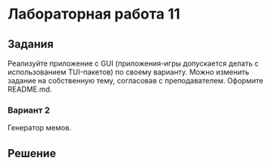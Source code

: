 # Лабораторная работа 11
## Задания 
Реализуйте приложение с GUI (приложения-игры допускается делать с использованием TUI-пакетов) по своему варианту. Можно изменить задание на собственную тему, согласовав с преподавателем.
Оформите README.md. 
### Вариант 2
Генератор мемов.
## Решение

